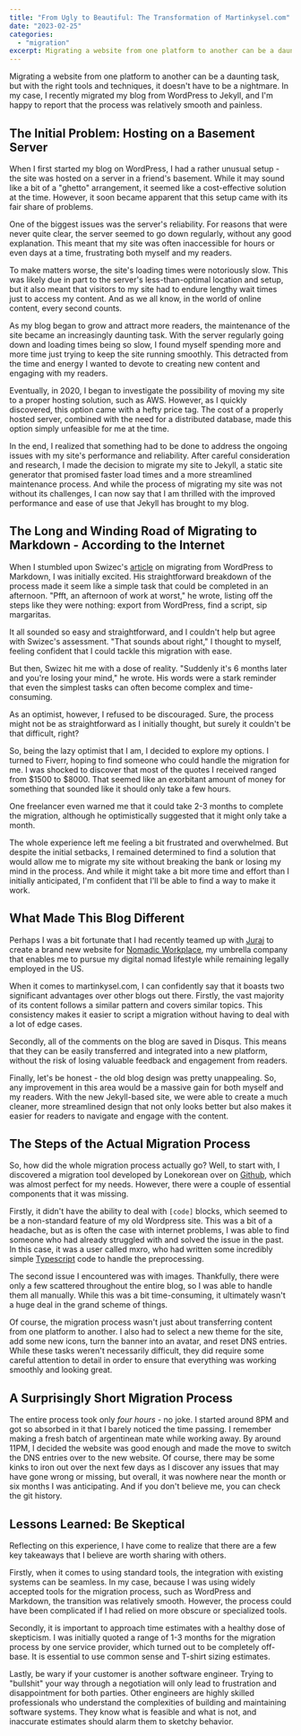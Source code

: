 ```yaml
---
title: "From Ugly to Beautiful: The Transformation of Martinkysel.com"
date: "2023-02-25"
categories: 
  - "migration"
excerpt: Migrating a website from one platform to another can be a daunting task, but with the right tools and techniques, it doesn't have to be a nightmare. In my case, I recently migrated my blog from WordPress to Jekyll, and I'm happy to report that the process was relatively smooth and painless.
---
```


Migrating a website from one platform to another can be a daunting task, but with the right tools and techniques, it doesn't have to be a nightmare. In my case, I recently migrated my blog from WordPress to Jekyll, and I'm happy to report that the process was relatively smooth and painless.

## The Initial Problem: Hosting on a Basement Server

When I first started my blog on WordPress, I had a rather unusual setup - the site was hosted on a server in a friend's basement. While it may sound like a bit of a "ghetto" arrangement, it seemed like a cost-effective solution at the time. However, it soon became apparent that this setup came with its fair share of problems.

One of the biggest issues was the server's reliability. For reasons that were never quite clear, the server seemed to go down regularly, without any good explanation. This meant that my site was often inaccessible for hours or even days at a time, frustrating both myself and my readers.

To make matters worse, the site's loading times were notoriously slow. This was likely due in part to the server's less-than-optimal location and setup, but it also meant that visitors to my site had to endure lengthy wait times just to access my content. And as we all know, in the world of online content, every second counts.

As my blog began to grow and attract more readers, the maintenance of the site became an increasingly daunting task. With the server regularly going down and loading times being so slow, I found myself spending more and more time just trying to keep the site running smoothly. This detracted from the time and energy I wanted to devote to creating new content and engaging with my readers.

Eventually, in 2020, I began to investigate the possibility of moving my site to a proper hosting solution, such as AWS. However, as I quickly discovered, this option came with a hefty price tag. The cost of a properly hosted server, combined with the need for a distributed database, made this option simply unfeasible for me at the time.

In the end, I realized that something had to be done to address the ongoing issues with my site's performance and reliability. After careful consideration and research, I made the decision to migrate my site to Jekyll, a static site generator that promised faster load times and a more streamlined maintenance process. And while the process of migrating my site was not without its challenges, I can now say that I am thrilled with the improved performance and ease of use that Jekyll has brought to my blog.

## The Long and Winding Road of Migrating to Markdown - According to the Internet

When I stumbled upon Swizec's [article](https://swizec.com/blog/how-to-export-a-large-wordpress-site-to-markdown/) on migrating from WordPress to Markdown, I was initially excited. His straightforward breakdown of the process made it seem like a simple task that could be completed in an afternoon. "Pfft, an afternoon of work at worst," he wrote, listing off the steps like they were nothing: export from WordPress, find a script, sip margaritas.

It all sounded so easy and straightforward, and I couldn't help but agree with Swizec's assessment. "That sounds about right," I thought to myself, feeling confident that I could tackle this migration with ease.

But then, Swizec hit me with a dose of reality. "Suddenly it's 6 months later and you're losing your mind," he wrote. His words were a stark reminder that even the simplest tasks can often become complex and time-consuming.

As an optimist, however, I refused to be discouraged. Sure, the process might not be as straightforward as I initially thought, but surely it couldn't be that difficult, right?

So, being the lazy optimist that I am, I decided to explore my options. I turned to Fiverr, hoping to find someone who could handle the migration for me. I was shocked to discover that most of the quotes I received ranged from $1500 to $8000. That seemed like an exorbitant amount of money for something that sounded like it should only take a few hours.

One freelancer even warned me that it could take 2-3 months to complete the migration, although he optimistically suggested that it might only take a month.

The whole experience left me feeling a bit frustrated and overwhelmed. But despite the initial setbacks, I remained determined to find a solution that would allow me to migrate my site without breaking the bank or losing my mind in the process. And while it might take a bit more time and effort than I initially anticipated, I'm confident that I'll be able to find a way to make it work.

## What Made This Blog Different

Perhaps I was a bit fortunate that I had recently teamed up with [Juraj](https://github.com/spello2287) to create a brand new website for [Nomadic Workplace](https://nomadicworkplace.com/), my umbrella company that enables me to pursue my digital nomad lifestyle while remaining legally employed in the US.

When it comes to martinkysel.com, I can confidently say that it boasts two significant advantages over other blogs out there. Firstly, the vast majority of its content follows a similar pattern and covers similar topics. This consistency makes it easier to script a migration without having to deal with a lot of edge cases.

Secondly, all of the comments on the blog are saved in Disqus. This means that they can be easily transferred and integrated into a new platform, without the risk of losing valuable feedback and engagement from readers.

Finally, let's be honest - the old blog design was pretty unappealing. So, any improvement in this area would be a massive gain for both myself and my readers. With the new Jekyll-based site, we were able to create a much cleaner, more streamlined design that not only looks better but also makes it easier for readers to navigate and engage with the content.

## The Steps of the Actual Migration Process

So, how did the whole migration process actually go? Well, to start with, I discovered a migration tool developed by Lonekorean over on [Github](https://github.com/lonekorean/wordpress-export-to-markdown), which was almost perfect for my needs. However, there were a couple of essential components that it was missing.

Firstly, it didn't have the ability to deal with `[code]` blocks, which seemed to be a non-standard feature of my old Wordpress site. This was a bit of a headache, but as is often the case with internet problems, I was able to find someone who had already struggled with and solved the issue in the past. In this case, it was a user called mxro, who had written some incredibly simple [Typescript](https://github.com/lonekorean/wordpress-export-to-markdown/issues/86#issuecomment-1304870098) code to handle the preprocessing.

The second issue I encountered was with images. Thankfully, there were only a few scattered throughout the entire blog, so I was able to handle them all manually. While this was a bit time-consuming, it ultimately wasn't a huge deal in the grand scheme of things.

Of course, the migration process wasn't just about transferring content from one platform to another. I also had to select a new theme for the site, add some new icons, turn the banner into an avatar, and reset DNS entries. While these tasks weren't necessarily difficult, they did require some careful attention to detail in order to ensure that everything was working smoothly and looking great.

## A Surprisingly Short Migration Process

The entire process took only *four hours* - no joke. I started around 8PM and got so absorbed in it that I barely noticed the time passing. I remember making a fresh batch of argentinean mate while working away. By around 11PM, I decided the website was good enough and made the move to switch the DNS entries over to the new website. Of course, there may be some kinks to iron out over the next few days as I discover any issues that may have gone wrong or missing, but overall, it was nowhere near the month or six months I was anticipating.
And if you don't believe me, you can check the git history.

## Lessons Learned: Be Skeptical

Reflecting on this experience, I have come to realize that there are a few key takeaways that I believe are worth sharing with others.

Firstly, when it comes to using standard tools, the integration with existing systems can be seamless. In my case, because I was using widely accepted tools for the migration process, such as WordPress and Markdown, the transition was relatively smooth. However, the process could have been complicated if I had relied on more obscure or specialized tools.

Secondly, it is important to approach time estimates with a healthy dose of skepticism. I was initially quoted a range of 1-3 months for the migration process by one service provider, which turned out to be completely off-base. It is essential to use common sense and T-shirt sizing estimates.

Lastly, be wary if your customer is another software engineer. Trying to "bullshit" your way through a negotiation will only lead to frustration and disappointment for both parties. Other engineers are highly skilled professionals who understand the complexities of building and maintaining software systems. They know what is feasible and what is not, and inaccurate estimates should alarm them to sketchy behavior.
